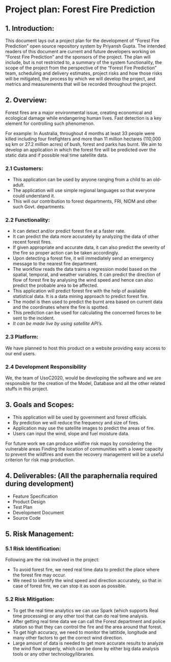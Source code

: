 # Project plan: Forest Fire Prediction

## 1. Introduction:

This document lays out a project plan for the development of “Forest Fire Prediction” open source repository system by Priyansh Gupta. The intended readers of this document are current and future developers working on “Forest Fire Prediction” and the sponsors of the project. The plan will include, but is not restricted to, a summary of the system functionality, the scope of the project from the perspective of the “Forest Fire Prediction” team, scheduling and delivery estimates, project risks and how those risks will be mitigated, the process by which we will develop the project, and metrics and measurements that will be recorded throughout the project.

## 2. Overview:

Forest fires are a major environmental issue, creating economical and ecological damage while endangering human lives. Fast detection is a key element for controlling such phenomenon.

For example: In Australia, throughout 4 months at least 33 people were killed including four firefighters and more than 11 million hectares (110,000 sq km or 27.2 million acres) of bush, forest and parks has burnt. We aim to develop an application in which the forest fire will be predicted over the static data and if possible real time satellite data.

### 2.1 Customers:

   * This application can be used by anyone ranging from a child to an old-adult.
   * The application will use simple regional languages so that everyone could understand it.
   * This will our contribution to forest departments, FRI, NIDM and other such Govt. departments.

### 2.2 Functionality:

   * It can detect and/or predict forest fire at a faster rate.
   * It can predict the data more accurately by analyzing the data of other recent forest fires.
   * If given appropriate and accurate data, it can also predict the severity of the fire so proper action can be taken accordingly.
   * Upon detecting a forest fire, it will immediately send an emergency message to the nearest fire department.
   * The workflow reads the data trains a regression model based on the spatial, temporal, and weather variables. It can predict the direction of flow of forest fire by analysing the wind speed and hence can also predict the probable area to be affected.
   * This application will predict forest fire with the help of available statistical data. It is a data mining approach to predict forest fire.
   * The model is then used to predict the burnt area based on current data and the coordinates where the fire is spotted.
   * This prediction can be used for calculating the concerned forces to be sent to the incident.
   * *It can be made live by using satellite API’s.*
   
### 2.3 Platform:

We have planned to host this product on a website providing easy access to our end users.

### 2.4 Development Responsibility

We, the team of UsoC2020, would be developing the software and we are responsible for the creation of the Model, Database and all the other related stuffs in this project.

## 3. Goals and Scopes:

  * This application will be used by government and forest officials.
  * By prediction we will reduce the frequency and size of fires.
  * Application may use the satellite images to predict the areas of fire.
  * Users can input the wind, slope and fuel moisture data.

For future work we can produce wildfire risk maps by considering the vulnerable areas Finding the location of communities with a lower capacity to prevent the wildfires and even the recovery management will be a useful criterion for risk map production. 

## 4. Deliverables: (All the paraphernalia required during development)
-	Feature Specification
-	Product Design
-	Test Plan
-	Development Document
-	Source Code

## 5. Risk Management:

### 5.1 Risk Identification:

Following are the risk involved in the project:
- To avoid forest fire, we need real time data to predict the place where the forest fire may occur.
- We need to identify the wind speed and direction accurately, so that in case of forest fire, we can stop it as soon as possible.

### 5.2 Risk Mitigation:

- To get the real time analytics we can use Spark (which supports Real time processing) or any other tool that can do real time analysis.
- After getting real time data we can call the Forest department and police station so that they can control the fire and the area around that forest.
- To get high accuracy, we need to monitor the lattitide, longitude and many other factors to get the correct wind direction.
- Large amount of data is needed to get more accurate results to analyze the wind flow properly, which can be done by either big data analysis tools or any other technology/libraries.
